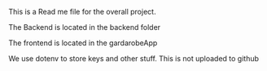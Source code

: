 This is a Read me file for the overall project.

The Backend is located in the backend folder

The frontend is located in the gardarobeApp

We use dotenv to store keys and other stuff. This is not uploaded to github
